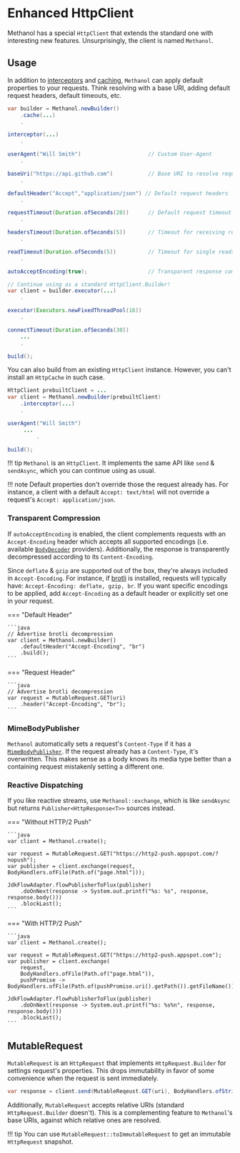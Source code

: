# Enhanced HttpClient

Methanol has a special `HttpClient` that extends the standard one with interesting new features.
Unsurprisingly, the client is named `Methanol`.

## Usage

In addition to [interceptors] and [caching], `Methanol` can apply default properties to your
requests.
Think resolving with a base URI, adding default request headers, default timeouts, etc.

```java
var builder = Methanol.newBuilder()
    .cache(...)
    .

interceptor(...)
    .

userAgent("Will Smith")                     // Custom User-Agent
    .

baseUri("https://api.github.com")           // Base URI to resolve requests' URI against
    .

defaultHeader("Accept","application/json") // Default request headers
    .

requestTimeout(Duration.ofSeconds(20))      // Default request timeout
    .

headersTimeout(Duration.ofSeconds(5))       // Timeout for receiving response headers
    .

readTimeout(Duration.ofSeconds(5))          // Timeout for single reads
    .

autoAcceptEncoding(true);                   // Transparent response compression, this is true by default

// Continue using as a standard HttpClient.Builder!
var client = builder.executor(...)
    .

executor(Executors.newFixedThreadPool(16))
    .

connectTimeout(Duration.ofSeconds(30))
    ...
    .

build();
```

You can also build from an existing `HttpClient` instance. However, you can't install an `HttpCache`
in such case.

```java
HttpClient prebuiltClient = ...
var client = Methanol.newBuilder(prebuiltClient)
    .interceptor(...)
    .

userAgent("Will Smith")
     ...
         .

build();

```

!!! tip
`Methanol` is an `HttpClient`. It implements the same API like `send` & `sendAsync`, which you can
continue using as usual.

!!! note
Default properties don't override those the request already has. For instance, a client with a
default `Accept: text/html` will not override a request's `Accept: application/json`.

### Transparent Compression

If `autoAcceptEncoding` is enabled, the client complements requests with an `Accept-Encoding` header
which accepts all supported encodings (i.e. available [`BodyDecoder`](decompression.md) providers).
Additionally,
the response is transparently decompressed according to its `Content-Encoding`.

Since `deflate` & `gzip` are supported out of the box, they're always included in `Accept-Encoding`.
For instance, if [brotli][methanol-brotli] is installed, requests will typically have:
`Accept-Encoding: deflate, gzip, br`.
If you want specific encodings to be applied, add `Accept-Encoding` as a default header or
explicitly
set one in your request.

=== "Default Header"

    ```java
    // Advertise brotli decompression
    var client = Methanol.newBuilder()
        .defaultHeader("Accept-Encoding", "br")
        .build();
    ```

=== "Request Header"

    ```java
    // Advertise brotli decompression
    var request = MutableRequest.GET(uri)
        .header("Accept-Encoding", "br");
    ```

### MimeBodyPublisher

`Methanol` automatically sets a request's `Content-Type` if it has a [
`MimeBodyPublisher`](media_types.md#mimebodypublisher).
If the request already has a `Content-Type`, it's overwritten. This makes sense as a body knows its
media type
better than a containing request mistakenly setting a different one.

### Reactive Dispatching

If you like reactive streams, use `Methanol::exchange`, which is like `sendAsync` but returns
`Publisher<HttpResponse<T>>` sources instead.

=== "Without HTTP/2 Push"

    ```java
    var client = Methanol.create();

    var request = MutableRequest.GET("https://http2-push.appspot.com/?nopush");
    var publisher = client.exchange(request, BodyHandlers.ofFile(Path.of("page.html")));

    JdkFlowAdapter.flowPublisherToFlux(publisher)
        .doOnNext(response -> System.out.printf("%s: %s", response, response.body()))
        .blockLast();
    ```

=== "With HTTP/2 Push"

    ```java
    var client = Methanol.create();

    var request = MutableRequest.GET("https://http2-push.appspot.com");
    var publisher = client.exchange(
        request, 
        BodyHandlers.ofFile(Path.of("page.html")), 
        pushPromise -> BodyHandlers.ofFile(Path.of(pushPromise.uri().getPath()).getFileName()));

    JdkFlowAdapter.flowPublisherToFlux(publisher)
        .doOnNext(response -> System.out.printf("%s: %s%n", response, response.body()))
        .blockLast();
    ```

## MutableRequest

`MutableRequest` is an `HttpRequest` that implements `HttpRequest.Builder` for settings request's
properties. This drops immutability in favor of some convenience when the request is sent
immediately.

```java
var response = client.send(MutableReqeust.GET(uri), BodyHandlers.ofString());
```

Additionally, `MutableRequest` accepts relative URIs (standard `HttpRequest.Builder` doesn't). This
is a complementing feature to `Methanol`'s base URIs, against which relative ones are resolved.

!!! tip
You can use `MutableRequest::toImmutableRequest` to get an immutable `HttpRequest` snapshot.

[interceptors]: interceptors.md

[caching]: caching.md

[methanol-brotli]: https://github.com/mizosoft/methanol/tree/master/methanol-brotli
